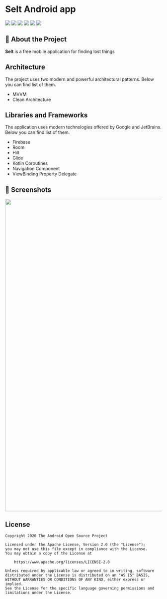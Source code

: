 # Selt Android app
![](https://img.shields.io/badge/Kotlin-1.6.21-purple.svg)
![](https://img.shields.io/badge/Gradle-7.2.1-green.svg)
![](https://img.shields.io/badge/Glide-4.12.0-red.svg)
![](https://img.shields.io/badge/Retrofit2-2.9.0-green.svg)
![](https://img.shields.io/badge/Hilt-2.41-yellow.svg)
![](https://img.shields.io/badge/API-21+-badge.svg)


## :scroll: About the Project
<b>Selt</b> is a free mobile application for finding lost things

## Architecture

The project uses two modern and powerful architectural patterns. Below you can find list of them.

- MVVM
- Clean Architecture

## Libraries and Frameworks

The application uses modern technologies offered by Google and JetBrains. Below you can find list of them.

- Firebase
- Room
- Hilt
- Glide
- Kotlin Coroutines
- Navigation Component
- ViewBinding Property Delegate

## :camera_flash: Screenshots
<img src="https://i.postimg.cc/vMtLgVWr/5.png" width="1000">

## License
```
Copyright 2020 The Android Open Source Project

Licensed under the Apache License, Version 2.0 (the "License");
you may not use this file except in compliance with the License.
You may obtain a copy of the License at

    https://www.apache.org/licenses/LICENSE-2.0

Unless required by applicable law or agreed to in writing, software
distributed under the License is distributed on an "AS IS" BASIS,
WITHOUT WARRANTIES OR CONDITIONS OF ANY KIND, either express or implied.
See the License for the specific language governing permissions and
limitations under the License.
```
